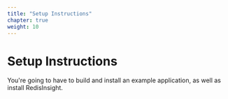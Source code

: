 ```yaml
---
title: "Setup Instructions"
chapter: true
weight: 10
---
```


# Setup Instructions
You're going to have to build and install an example application, as well as install RedisInsight.

